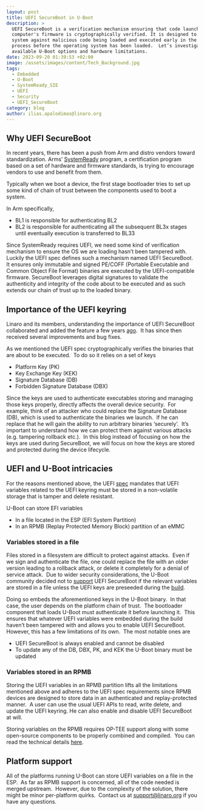 ```yaml
---
layout: post
title: UEFI SecureBoot in U-Boot
description: >
  UEFI SecureBoot is a verification mechanism ensuring that code launched by a
  computer's firmware is cryptographically verified. It is designed to protect a
  system against malicious code being loaded and executed early in the boot
  process before the operating system has been loaded.  Let’s investigate the
  available U-Boot options and hardware limitations.
date: 2023-09-20 01:39:53 +02:00
image: /assets/images/content/Tech_Background.jpg
tags:
  - Embedded
  - U-Boot
  - SystemReady_SIE
  - UEFI
  - Security
  - UEFI_SecureBoot
category: blog
author: ilias.apalodimas@linaro.org
---
```

## Why UEFI SecureBoot

In recent years, there has been a push from Arm and distro vendors toward standardization. Arms’ [SystemReady](https://www.arm.com/architecture/system-architectures/systemready-certification-program) program, a certification program based on a set of hardware and firmware standards, is trying to encourage vendors to use and benefit from them. 

Typically when we boot a device, the first stage bootloader tries to set up some kind of chain of trust between the components used to boot a system.  

In Arm specifically, 

* BL1 is responsible for authenticating BL2
* BL2 is responsible for authenticating all the subsequent BL3x stages until eventually execution is transferred to BL33

Since SystemReady requires UEFI, we need some kind of verification mechanism to ensure the OS we are loading hasn’t been tampered with.  Luckily the UEFI spec defines such a mechanism named UEFI SecureBoot.  It ensures only immutable and signed PE/COFF (Portable Executable and Common Object File Format) binaries are executed by the UEFI-compatible firmware. SecureBoot leverages digital signatures to validate the authenticity and integrity of the code about to be executed and as such extends our chain of trust up to the loaded binary.

## Importance of the UEFI keyring 

Linaro and its members, understanding the importance of UEFI SecureBoot collaborated and added the feature a few years [ago](https://source.denx.de/u-boot/u-boot/-/commit/4540dabdcacaea50bf874115f28adc103966d25a).  It has since then received several improvements and bug fixes.  

As we mentioned the UEFI spec cryptographically verifies the binaries that are about to be executed.  To do so it relies on a set of keys 

* Platform Key (PK)
* Key Exchange Key (KEK)
* Signature Database (DB)
* Forbidden Signature Database (DBX)

Since the keys are used to authenticate executables storing and managing those keys properly, directly affects the overall device security.  For example, think of an attacker who could replace the Signature Database (DB), which is used to authenticate the binaries we launch.  If he can replace that he will gain the ability to run arbitrary binaries ‘securely’.  It’s important to understand how we can protect them against various attacks (e.g. tampering rollback etc.).  In this blog instead of focusing on how the keys are used during SecureBoot, we will focus on how the keys are stored and protected during the device lifecycle. 

## UEFI and U-Boot intricacies

For the reasons mentioned above, the UEFI [spec](https://uefi.org/specs/UEFI/2.10/32_Secure_Boot_and_Driver_Signing.html#platform-firmware-key-storage-requirements) mandates that UEFI variables related to the UEFI keyring must be stored in a non-volatile storage that is tamper and delete resistant. 

U-Boot can store EFI variables

* In a file located in the ESP (EFI System Partition)
* In an RPMB (Replay Protected Memory Block) partition of an eMMC

### Variables stored in a file

Files stored in a filesystem are difficult to protect against attacks.  Even if we sign and authenticate the file, one could replace the file with an older version leading to a rollback attack, or delete it completely for a denial of service attack.  Due to wider security considerations, the U-Boot community decided not to [support](https://source.denx.de/u-boot/custodians/u-boot-tpm/-/commit/7dda16343d2577a52116148540ad7d17c6f19e55#8e819bd79641cba70ef9eb5a476ed0afbb501080_372_376) UEFI SecureBoot if the relevant variables are stored in a file unless the UEFI keys are preseeded during the [build](https://source.denx.de/u-boot/custodians/u-boot-tpm/-/commit/7dda16343d2577a52116148540ad7d17c6f19e55).  

Doing so embeds the aforementioned keys in the U-Boot binary.  In that case, the user depends on the platform chain of trust.  The bootloader component that loads U-Boot must authenticate it before launching it.  This ensures that whatever UEFI variables were embedded during the build haven’t been tampered with and allows you to enable UEFI SecureBoot.  However, this has a few limitations of its own.  The most notable ones are 

* UEFI SecureBoot is always enabled and cannot be disabled
* To update any of the DB, DBX, PK, and KEK the U-Boot binary must be updated

### Variables stored in an RPMB

Storing the UEFI variables in an RPMB partition lifts all the limitations mentioned above and adheres to the UEFI spec requirements since RPMB devices are designed to store data in an authenticated and replay-protected manner.  A user can use the usual UEFI APIs to read, write delete, and update the UEFI keyring. He can also enable and disable UEFI SecureBoot at will. 

Storing variables on the RPMB requires OP-TEE support along with some open-source components to be properly combined and compiled.  You can read the technical details [here](https://www.linaro.org/blog/protected-uefi-variables-with-u-boot/).

## Platform support

All of the platforms running U-Boot can store UEFI variables on a file in the ESP.  As far as RPMB support is concerned, all of the code needed is merged upstream.  However, due to the complexity of the solution, there might be minor per-platform quirks.  Contact us at [support@linaro.org](mailto:support@linaro.org) if you have any questions.